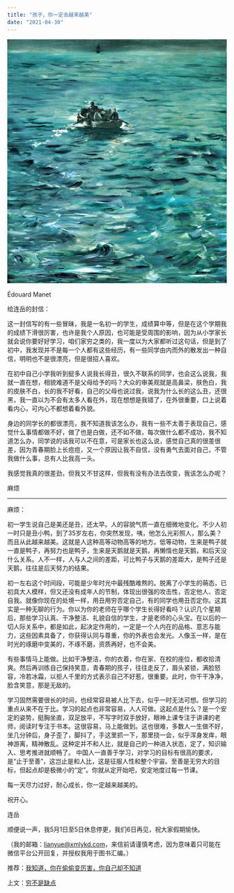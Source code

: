 ```yaml
---
title: "孩子，你一定会越来越美"
date: "2021-04-30"
---
```


![连岳文章](images/连岳文章picture.jpg)

Édouard Manet

  

给连岳的封信：

  

这一封信写的有一些冒昧，我是一名初一的学生，成绩算中等，但是在这个学期我的成绩下滑很厉害，也许是我个人原因，也可能是受周围的影响，因为从小学家长就会说你要好好学习，咱们家穷之类的，我一度以为大家都听过这句话，但是到了初中，我发现并不是每一个人都有这些经历，有一些同学由内而外的散发出一种自信，明明也不是很漂亮，但是很招人喜欢。

  

在初中自己小学我听到挺多人说我长得丑，很久不联系的同学，也会这么说我，我就一直在想，相貌难道不是父母给予的吗？大众的审美观就是高鼻梁，肤色白，我的皮肤不白，长的我不好看，自己的父母也说过我，说我为什么长的这么丑，还很黑，我一直以为不会有太多人看在外，现在想想是我错了，在外很重要，口上说着看内心，可内心不都想着看外貌。

  

身边的同学长的都很漂亮，我不知道我该怎么办，我有一些不太善于表现自己，感觉什么事情都做不好，做了也是白做，还不如不做，每次做什么都不成功，我不知道怎么办，同学说的话我可以不在意，可是家长也这么说，感觉自己真的很差很差，因为青春期脸上长痘痘，又一个原因让我不自信，没有勇气去面对自己，不管我做什么事，总有人比我高一头。

  

我感觉我真的很差劲，但我又不甘这样，但我有没有办法去改变，我该怎么办呢？

  

麻烦

  

* * *

  

麻烦：

  

初一学生说自己是美还是丑，还太早。人的容貌气质一直在细微地变化。不少人初一时只是丑小鸭，到了35岁左右，你突然发现，咦，他怎么光彩照人，那么美？而且从此越来越美。这就是人这种高等动物高等的地方。低等动物，生来是鸭子就一直是鸭子，再努力也是鸭子，生来是天鹅就是天鹅，再懒惰也是天鹅，和后天没什么关系。人不一样，人与人之间的差距，可比鸭子与天鹅的差距大，是鸭子还是天鹅，往往是后天努力的结果。

  

初一左右这个时间段，可能是少年时光中最残酷难熬的。脱离了小学生的萌态，已初具大人模样，但又还没有成年人的节制，体现出很强的攻击性，否定他人、否定自我。就像你现在的处境一样，用丑用穷否定自己，有的同学也用丑否定你。这其实是一种无聊的行为。你以为你的老师在乎哪个学生长得好看吗？认识几个星期后，那些学习认真、干净整洁、礼貌自信的学生，才是老师的心头宝。在以后的一切人际关系中，都是如此，起决定作用的，一定是一个人内在的品格、意志与能力，这些因素具备了，你获得认同与尊重，你的外表也会发光。人像玉一样，是在时光的琢磨中变美的，不琢不磨，资质再好，也不会美。

  

有些事情马上能做。比如干净整洁，你的衣着，你在家、在校的座位，都收拾清爽。然后再训练自己保持笑意，青春期的孩子，往往走反了，眉头紧锁，满脸怒容，冷若冰霜，以拒人千里的方式表示自己不好惹，很重要。此时，你干干净净，脸含笑意，那是无敌的。

  

学习固然需要很长的时间，也经常容易被人比下去，似乎一时无法可想。但学习的重点从来不在于比。学习的起点也非常容易，人人可做。这起点是什么？是一个安定的姿势，挺胸坐直，双足放平，不写字时双手放好，眼神上课专注于讲课的老师，阅读时专注于书本。这很容易，马上能做到。这也很难，多数人一生做不好，坐几分钟后，身子歪了，脚抖了，手这里抓一下，那里挠一会，似乎浑身发痒，眼神游离，精神散乱。这种定并不和人比，就是自己的一种进入状态，定了，知识输入、思考推进就顺畅了。 中国人一直善于学习，对学习的目标有很高的要求，是“止于至善”，这岂止是和人比，这是征服人性和整个宇宙。至善是无穷大的目标，但起点却是极微小的“定”。你就从定开始吧，安定地度过每一节课。

  

每一天尽力过好，耐心成长，你一定越来越美的。  

  

祝开心。

  

连岳

  

顺便说一声，我5月1日至5日休息停更，我们6日再见，祝大家假期愉快。

  

（我的邮箱：lianyue@xmlykd.com，来信前请谨慎考虑，因为意味着只可能在微信平台公开回复，并授权我用于图书汇编。）

推荐：[我知道，你在偷偷变厉害，你自己却不知道](http://mp.weixin.qq.com/s?__biz=MjM5NDU0Mjk2MQ==&mid=2651684960&idx=1&sn=2ae71981e5189271d317af948870cd53&chksm=bd7f047e8a088d6823b51a59b9146f8f47aa1758083da9b3b0449c6db3dbd2256c20526d7514&scene=21#wechat_redirect)  

上文：[穷不是缺点](http://mp.weixin.qq.com/s?__biz=MjM5NDU0Mjk2MQ==&mid=2651701472&idx=1&sn=87b37a888201457c4a7a33a89908f46a&chksm=bd7f44fe8a08cde8ade7d749523429cb9df6ddd0f838d66e0260991f94ba3c699c80b033b3c3&scene=21#wechat_redirect)
